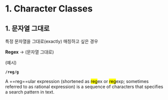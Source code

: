# 1. Character Classes

## 1. 문자열 그대로

특정 문자열을 그대로(exactly) 매칭하고 싶은 경우

**Regex** → (문자열 그대로)

(예시)

**`/reg/g`**

A ==reg==ular expression (shortened as <span style="color: black; background-color: yellow;">reg</span>ex or <mark>reg</mark>exp; sometimes referred to as rational expression) is a sequence of characters that specifies a search pattern in text.
